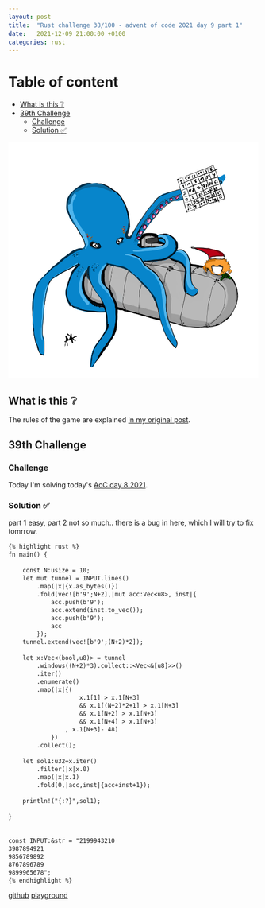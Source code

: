 ```yaml
---
layout: post
title:  "Rust challenge 38/100 - advent of code 2021 day 9 part 1"
date:   2021-12-09 21:00:00 +0100
categories: rust
---
```



#  Table of content
<!-- MarkdownTOC autolink="true" -->

- [What is this :grey_question:](#what-is-this-grey_question)
- [39th Challenge](#39th-challenge)
	- [Challenge](#challenge)
	- [Solution :white_check_mark:](#solution-white_check_mark)

<!-- /MarkdownTOC -->
![](/assets/img/aoc-squid.png)
## What is this :grey_question: 

The rules of the game are explained [in my original post](https://maebli.github.io/rust/2021/10/18/100rust.html). 

## 39th Challenge
### Challenge

Today I'm solving today's [AoC day 8 2021](https://adventofcode.com/2021/day/8).

### Solution :white_check_mark:

part 1 easy, part 2 not so much.. there is a bug in here, which I will try to fix tomrrow.

	{% highlight rust %}
	fn main() {

	    const N:usize = 10;
	    let mut tunnel = INPUT.lines()
	        .map(|x|{x.as_bytes()})
	        .fold(vec![b'9';N+2],|mut acc:Vec<u8>, inst|{
	            acc.push(b'9');
	            acc.extend(inst.to_vec());
	            acc.push(b'9');
	            acc
	        });
	    tunnel.extend(vec![b'9';(N+2)*2]);

	    let x:Vec<(bool,u8)> = tunnel
	        .windows((N+2)*3).collect::<Vec<&[u8]>>()
	        .iter()
	        .enumerate()
	        .map(|x|{(
	                    x.1[1] > x.1[N+3]
	                    && x.1[(N+2)*2+1] > x.1[N+3]
	                    && x.1[N+2] > x.1[N+3]
	                    && x.1[N+4] > x.1[N+3]
	                , x.1[N+3]- 48)
	            })
	        .collect();

	    let sol1:u32=x.iter()
	        .filter(|x|x.0)
	        .map(|x|x.1)
	        .fold(0,|acc,inst|{acc+inst+1});

	    println!("{:?}",sol1);

	}


	const INPUT:&str = "2199943210
	3987894921
	9856789892
	8767896789
	9899965678";
	{% endhighlight %}

[github](https://github.com/maebli/100rustsnippets/tree/master/aoc-2021-day9)
[playground](https://play.rust-lang.org/?version=stable&edition=2021&gist=5d4473f8e1fca4c42449501d32176066)

